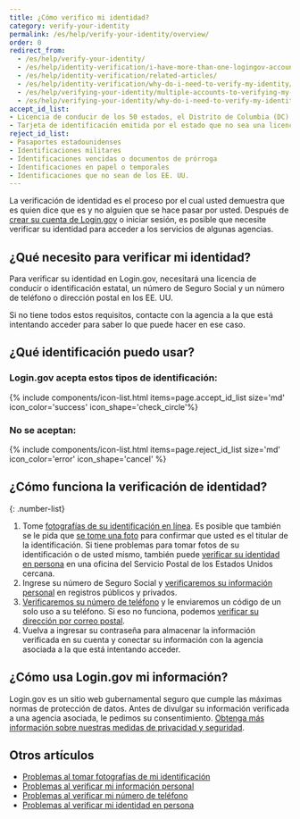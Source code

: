 ```yaml
---
title: ¿Cómo verifico mi identidad?
category: verify-your-identity
permalink: /es/help/verify-your-identity/overview/
order: 0
redirect_from:
  - /es/help/verify-your-identity/
  - /es/help/identity-verification/i-have-more-than-one-logingov-account-can-I-verify-my-identity-for-all-of-them/
  - /es/help/identity-verification/related-articles/
  - /es/help/identity-verification/why-do-i-need-to-verify-my-identity/
  - /es/help/verifying-your-identity/multiple-accounts-to-verifying-my-identity-for/
  - /es/help/verifying-your-identity/why-do-i-need-to-verify-my-identity/
accept_id_list:
- Licencia de conducir de los 50 estados, el Distrito de Columbia (DC) y otros territorios de los Estados Unidos (Guam, Islas Vírgenes de los EE. UU., Samoa Americana, Islas Marianas y Puerto Rico).
- Tarjeta de identificación emitida por el estado que no sea una licencia de conducir, es decir, un documento de identidad emitido por el estado, el Distrito de Columbia (DC) o un territorio de los EE. UU. que confirma la identidad, pero no otorga privilegios para conducir.
reject_id_list:
- Pasaportes estadounidenses
- Identificaciones militares
- Identificaciones vencidas o documentos de prórroga
- Identificaciones en papel o temporales
- Identificaciones que no sean de los EE. UU.
---
```


La verificación de identidad es el proceso por el cual usted demuestra que es quien dice que es y no alguien que se hace pasar por usted. Después de [crear su cuenta de Login.gov](/es/create-an-account/) o iniciar sesión, es posible que necesite verificar su identidad para acceder a los servicios de algunas agencias.

## ¿Qué necesito para verificar mi identidad?

Para verificar su identidad en Login.gov, necesitará una licencia de conducir o identificación estatal, un número de Seguro Social y un número de teléfono o dirección postal en los EE. UU.

Si no tiene todos estos requisitos, contacte con la agencia a la que está intentando acceder para saber lo que puede hacer en ese caso.

## ¿Qué identificación puedo usar?

### Login.gov acepta estos tipos de identificación:

{% include components/icon-list.html items=page.accept_id_list size='md' icon_color='success' icon_shape='check_circle'%}

### No se aceptan:

{% include components/icon-list.html items=page.reject_id_list size='md' icon_color='error' icon_shape='cancel' %}

## ¿Cómo funciona la verificación de identidad?

{: .number-list}

1. Tome [fotografías de su identificación en línea](/es/help/verify-your-identity/how-to-take-photos-to-verify-your-identity/). Es posible que también se le pida que [se tome una foto](/es/help/verify-your-identity/issues-taking-a-photo-of-myself/) para confirmar que usted es el titular de la identificación. Si tiene problemas para tomar fotos de su identificación o de usted mismo, también puede [verificar su identidad en persona](/es/help/verify-your-identity/verify-your-identity-in-person/) en una oficina del Servicio Postal de los Estados Unidos cercana.
1. Ingrese su número de Seguro Social y [verificaremos su información personal](/es/help/verify-your-identity/issues-verifying-my-personal-information/) en registros públicos y privados.
1. [Verificaremos su número de teléfono](/es/help/verify-your-identity/phone-number/) y le enviaremos un código de un solo uso a su teléfono. Si eso no funciona, podemos [verificar su dirección por correo postal](/es/help/verify-your-identity/verify-your-address-by-mail/).
1. Vuelva a ingresar su contraseña para almacenar la información verificada en su cuenta y conectar su información con la agencia asociada a la que está intentando acceder.

## ¿Cómo usa Login.gov mi información?

Login.gov es un sitio web gubernamental seguro que cumple las máximas normas de protección de datos. Antes de divulgar su información verificada a una agencia asociada, le pedimos su consentimiento. [Obtenga más información sobre nuestras medidas de privacidad y seguridad](/es/policy/).

## Otros artículos

* [Problemas al tomar fotografías de mi identificación](/es/help/verify-your-identity/how-to-take-photos-to-verify-your-identity/)
* [Problemas al verificar mi información personal](/es/help/verify-your-identity/issues-verifying-my-personal-information/)
* [Problemas al verificar mi número de teléfono](/es/help/verify-your-identity/phone-number/)
* [Problemas al verificar mi identidad en persona](/es/help/verify-your-identity/verify-your-identity-in-person/)
